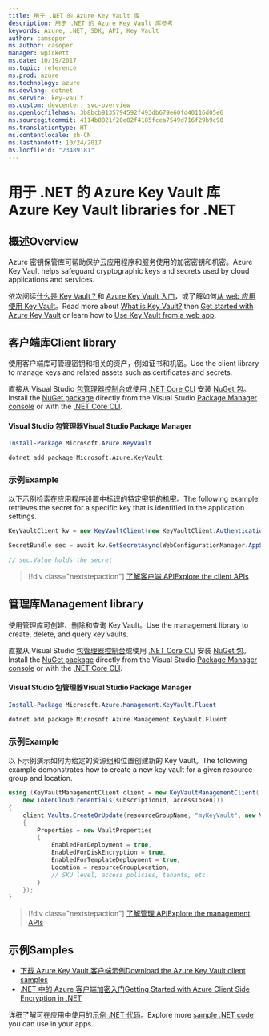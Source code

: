 ```yaml
---
title: 用于 .NET 的 Azure Key Vault 库
description: 用于 .NET 的 Azure Key Vault 库参考
keywords: Azure, .NET, SDK, API, Key Vault
author: camsoper
ms.author: casoper
manager: wpickett
ms.date: 10/19/2017
ms.topic: reference
ms.prod: azure
ms.technology: azure
ms.devlang: dotnet
ms.service: key-vault
ms.custom: devcenter, svc-overview
ms.openlocfilehash: 3b8bcb9135794592f493db679e60fd40116d05e6
ms.sourcegitcommit: 4114b8821f20e02f4185fcea7549d716f29b9c90
ms.translationtype: HT
ms.contentlocale: zh-CN
ms.lasthandoff: 10/24/2017
ms.locfileid: "23489181"
---
```

# <a name="azure-key-vault-libraries-for-net"></a><span data-ttu-id="185a9-104">用于 .NET 的 Azure Key Vault 库</span><span class="sxs-lookup"><span data-stu-id="185a9-104">Azure Key Vault libraries for .NET</span></span>

## <a name="overview"></a><span data-ttu-id="185a9-105">概述</span><span class="sxs-lookup"><span data-stu-id="185a9-105">Overview</span></span>

<span data-ttu-id="185a9-106">Azure 密钥保管库可帮助保护云应用程序和服务使用的加密密钥和机密。</span><span class="sxs-lookup"><span data-stu-id="185a9-106">Azure Key Vault helps safeguard cryptographic keys and secrets used by cloud applications and services.</span></span>

<span data-ttu-id="185a9-107">依次阅读[什么是 Key Vault？](/azure/key-vault/key-vault-whatis)和 [Azure Key Vault 入门](/azure/key-vault/key-vault-get-started)，或了解如何[从 web 应用使用 Key Vault](/azure/key-vault/key-vault-use-from-web-application)。</span><span class="sxs-lookup"><span data-stu-id="185a9-107">Read more about [What is Key Vault?](/azure/key-vault/key-vault-whatis) then [Get started with Azure Key Vault](/azure/key-vault/key-vault-get-started) or learn how to [Use Key Vault from a web app](/azure/key-vault/key-vault-use-from-web-application).</span></span>

## <a name="client-library"></a><span data-ttu-id="185a9-108">客户端库</span><span class="sxs-lookup"><span data-stu-id="185a9-108">Client library</span></span>

<span data-ttu-id="185a9-109">使用客户端库可管理密钥和相关的资产，例如证书和机密。</span><span class="sxs-lookup"><span data-stu-id="185a9-109">Use the client library to manage keys and related assets such as certificates and secrets.</span></span>

<span data-ttu-id="185a9-110">直接从 Visual Studio [包管理器控制台][PackageManager]或使用 [.NET Core CLI][DotNetCLI] 安装 [NuGet 包](https://www.nuget.org/packages/Microsoft.Azure.KeyVault)。</span><span class="sxs-lookup"><span data-stu-id="185a9-110">Install the [NuGet package](https://www.nuget.org/packages/Microsoft.Azure.KeyVault) directly from the Visual Studio [Package Manager console][PackageManager] or with the [.NET Core CLI][DotNetCLI].</span></span>

#### <a name="visual-studio-package-manager"></a><span data-ttu-id="185a9-111">Visual Studio 包管理器</span><span class="sxs-lookup"><span data-stu-id="185a9-111">Visual Studio Package Manager</span></span>

```powershell
Install-Package Microsoft.Azure.KeyVault
```

```bash
dotnet add package Microsoft.Azure.KeyVault
```

### <a name="example"></a><span data-ttu-id="185a9-112">示例</span><span class="sxs-lookup"><span data-stu-id="185a9-112">Example</span></span>

<span data-ttu-id="185a9-113">以下示例检索在应用程序设置中标识的特定密钥的机密。</span><span class="sxs-lookup"><span data-stu-id="185a9-113">The following example retrieves the secret for a specific key that is identified in the application settings.</span></span>

```csharp
KeyVaultClient kv = new KeyVaultClient(new KeyVaultClient.AuthenticationCallback(securityToken));

SecretBundle sec = await kv.GetSecretAsync(WebConfigurationManager.AppSettings["SecretUri"]);

// sec.Value holds the secret
```

> [!div class="nextstepaction"]
> [<span data-ttu-id="185a9-114">了解客户端 API</span><span class="sxs-lookup"><span data-stu-id="185a9-114">Explore the client APIs</span></span>](/dotnet/api/overview/azure/keyvault/client)

## <a name="management-library"></a><span data-ttu-id="185a9-115">管理库</span><span class="sxs-lookup"><span data-stu-id="185a9-115">Management library</span></span>

<span data-ttu-id="185a9-116">使用管理库可创建、删除和查询 Key Vault。</span><span class="sxs-lookup"><span data-stu-id="185a9-116">Use the management library to create, delete, and query key vaults.</span></span>

<span data-ttu-id="185a9-117">直接从 Visual Studio [包管理器控制台][PackageManager]或使用 [.NET Core CLI][DotNetCLI] 安装 [NuGet 包](https://www.nuget.org/packages/Microsoft.Azure.Management.KeyVault.Fluent)。</span><span class="sxs-lookup"><span data-stu-id="185a9-117">Install the [NuGet package](https://www.nuget.org/packages/Microsoft.Azure.Management.KeyVault.Fluent) directly from the Visual Studio [Package Manager console][PackageManager] or with the [.NET Core CLI][DotNetCLI].</span></span>

#### <a name="visual-studio-package-manager"></a><span data-ttu-id="185a9-118">Visual Studio 包管理器</span><span class="sxs-lookup"><span data-stu-id="185a9-118">Visual Studio Package Manager</span></span>

```powershell
Install-Package Microsoft.Azure.Management.KeyVault.Fluent
```

```bash
dotnet add package Microsoft.Azure.Management.KeyVault.Fluent
```

### <a name="example"></a><span data-ttu-id="185a9-119">示例</span><span class="sxs-lookup"><span data-stu-id="185a9-119">Example</span></span>

<span data-ttu-id="185a9-120">以下示例演示如何为给定的资源组和位置创建新的 Key Vault。</span><span class="sxs-lookup"><span data-stu-id="185a9-120">The following example demonstrates how to create a new key vault for a given resource group and location.</span></span>

```csharp
using (KeyVaultManagementClient client = new KeyVaultManagementClient(
    new TokenCloudCredentials(subscriptionId, accessToken)))
{
    client.Vaults.CreateOrUpdate(resourceGroupName, "myKeyVault", new VaultCreateOrUpdateParameters
    {
        Properties = new VaultProperties
        {
            EnabledForDeployment = true,
            EnabledForDiskEncryption = true,
            EnabledForTemplateDeployment = true,
            Location = resourceGroupLocation,
            // SKU level, access policies, tenants, etc.
        }
    });
}
```

> [!div class="nextstepaction"]
> [<span data-ttu-id="185a9-121">了解管理 API</span><span class="sxs-lookup"><span data-stu-id="185a9-121">Explore the management APIs</span></span>](/dotnet/api/overview/azure/keyvault/management)

## <a name="samples"></a><span data-ttu-id="185a9-122">示例</span><span class="sxs-lookup"><span data-stu-id="185a9-122">Samples</span></span>

* [<span data-ttu-id="185a9-123">下载 Azure Key Vault 客户端示例</span><span class="sxs-lookup"><span data-stu-id="185a9-123">Download the Azure Key Vault client samples</span></span>](https://www.microsoft.com/download/details.aspx?id=45343)
* [<span data-ttu-id="185a9-124">.NET 中的 Azure 客户端加密入门</span><span class="sxs-lookup"><span data-stu-id="185a9-124">Getting Started with Azure Client Side Encryption in .NET</span></span>](https://azure.microsoft.com/resources/samples/storage-dotnet-client-side-encryption/)


<span data-ttu-id="185a9-125">详细了解可在应用中使用的[示例 .NET 代码](https://azure.microsoft.com/resources/samples/?platform=dotnet)。</span><span class="sxs-lookup"><span data-stu-id="185a9-125">Explore more [sample .NET code](https://azure.microsoft.com/resources/samples/?platform=dotnet) you can use in your apps.</span></span>

[PackageManager]: https://docs.microsoft.com/nuget/tools/package-manager-console
[DotNetCLI]: https://docs.microsoft.com/dotnet/core/tools/dotnet-add-package
